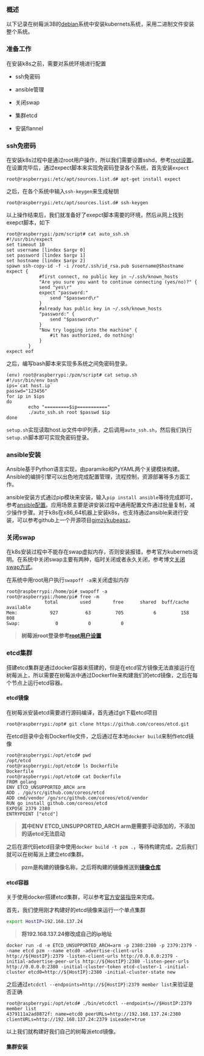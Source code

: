 ### 概述

以下记录在树莓派3B的[debian](https://github.com/itrackbird/raspbian/tree/master/debian)系统中安装kubernets系统，采用二进制文件安装整个系统。

### 准备工作

在安装k8s之前，需要对系统环境进行配置

* ssh免密码
* ansible管理


* 关闭swap
* 集群etcd
* 安装flannel

### ssh免密码

在安装k8s过程中是通过root用户操作，所以我们需要设置sshd，参考[root设置](https://github.com/itrackbird/raspbian/blob/master/kubernets/root.md)。在设置完毕后，通过expect脚本来实现免密码登录各个系统，首先安装`expect`

```shell
root@raspberrypi:/etc/apt/sources.list.d# apt-get install expect
```

之后，在各个系统中输入`ssh-keygen`来生成秘钥

```shell
root@raspberrypi:/etc/apt/sources.list.d# ssh-keygen
```

以上操作结束后，我们就准备好了exepct脚本需要的环境，然后从网上找到exepct脚本，如下

```shell
root@raspberrypi:/pzm/script# cat auto_ssh.sh
#!/usr/bin/expect
set timeout 10
set username [lindex $argv 0]
set password [lindex $argv 1]
set hostname [lindex $argv 2]
spawn ssh-copy-id -f -i /root/.ssh/id_rsa.pub $username@$hostname
expect {
            #first connect, no public key in ~/.ssh/known_hosts
            "Are you sure you want to continue connecting (yes/no)?" {
            send "yes\r"
            expect "password:"
                send "$password\r"
            }
            #already has public key in ~/.ssh/known_hosts
            "password:" {
                send "$password\r"
            }
            "Now try logging into the machine" {
                #it has authorized, do nothing!
            }
        }
expect eof
```

之后，编写bash脚本来实现多系统之间免密码登录。

```shell
(env) root@raspberrypi:/pzm/script# cat setup.sh
#!/usr/bin/env bash
ips=`cat host.ip`
passwd="123456"
for ip in $ips
do
        echo "=========$ip==========="
        ./auto_ssh.sh root $passwd $ip
done
```

`setup.sh`实现读取host.ip文件中IP列表，之后调用`auto_ssh.sh`，然后我们执行`setup.sh`脚本即可实现免密码登录。

### ansible安装

Ansible基于Python语言实现，由paramiko和PyYAML两个关键模块构建。Ansible的编排引擎可以出色地完成配置管理，流程控制，资源部署等多方面工作。

ansible安装方式通过pip模块来安装，输入`pip install ansible`等待完成即可，参考[ansible配置](https://github.com/itrackbird/raspbian/tree/master/kubernets/ansible.md)。应用场景主要是讲安装过程中通用配置文件通过批量复制，减少操作步骤。对于k8s在x86_64机器上安装k8s，也支持通过ansible来进行安装，可以参考github上一个开源项目[gjmzj/kubeasz](https://github.com/gjmzj/kubeasz)。

### 关闭swap

在k8s安装过程中不能存在swap虚拟内存，否则安装报错，参考官方kubernets说明。在系统中关闭swap主要有两种，临时关闭或者永久关闭，参考博文[关闭swap方式](https://www.xtplayer.cn/2017/10/3162)。

在系统中用root用户执行`swapoff -a`来关闭虚拟内存

```shell
root@raspberrypi:/home/pi# swapoff -a
root@raspberrypi:/home/pi# free -m
              total        used        free      shared  buff/cache   available
Mem:            927          63         705           6         158         808
Swap:             0           0           0
```

> **树莓派root登录参考[root用户设置](https://github.com/itrackbird/raspbian/blob/master/kubernets/root.md)**

### etcd集群

搭建etcd集群是通过docker容器来搭建的，但是在etcd官方镜像无法直接运行在树莓派上，所以需要在树莓派中通过Dockerfile来构建我们的etcd镜像，之后在每个节点上运行etcd容器。

#### etcd镜像

在树莓派安装etcd需要进行源码编译，首先通过git下载etcd项目

```she
root@raspberrypi:/opt# git clone https://github.com/coreos/etcd.git
```

在etcd目录中会有Dockerfile文件，之后通过在本地`docker build`来制作etcd镜像

```she
root@raspberrypi:/opt/etcd# pwd
/opt/etcd
root@raspberrypi:/opt/etcd# ls Dockerfile
Dockerfile
root@raspberrypi:/opt/etcd# cat Dockerfile
FROM golang
ENV ETCD_UNSUPPORTED_ARCH arm
ADD . /go/src/github.com/coreos/etcd
ADD cmd/vendor /go/src/github.com/coreos/etcd/vendor
RUN go install github.com/coreos/etcd
EXPOSE 2379 2380
ENTRYPOINT ["etcd"]
```

> **其中ENV ETCD_UNSUPPORTED_ARCH arm是需要手动添加的，不添加的话etcd无法启动**

之后在源代码etcd目录中使用`docker build -t pzm .`，等待构建完成，之后我们就可以在树莓派上建立etcd集群。

> **pzm是构建的镜像名称，之后将构建的镜像推送到[镜像仓库](https://github.com/itrackbird/raspbian/tree/master/kubernets/registry.md)**

#### etcd容器

关于使用docker搭建etcd集群，可以参考[官方安装指导](https://coreos.com/etcd/docs/latest/op-guide/container.html#docker)来完成。

首先，我们使用刚才构建好的etcd镜像来运行一个单点集群

```sh
export HostIP=192.168.137.24
```

> **将192.168.137.24修改成自己的ip地址**

```she
docker run -d -e ETCD_UNSUPPORTED_ARCH=arm -p 2380:2380 -p 2379:2379 --name etcd pzm --name etcd0 -advertise-client-urls http://${HostIP}:2379 -listen-client-urls http://0.0.0.0:2379 -initial-advertise-peer-urls http://${HostIP}:2380 -listen-peer-urls http://0.0.0.0:2380 -initial-cluster-token etcd-cluster-1 -initial-cluster etcd0=http://${HostIP}:2380 -initial-cluster-state new
```

之后通过`etcdctl --endpoints=http://${HostIP}:2379 member list`来验证是否正确

```shell
root@raspberrypi:/opt/etcd# ./bin/etcdctl --endpoints=//$HostIP:2379 member list
4379111a2ad8872f: name=etcd0 peerURLs=http://192.168.137.24:2380 clientURLs=http://192.168.137.24:2379 isLeader=true
```

以上我们就构建好我们自己的树莓派etcd镜像。

#### 集群安装



